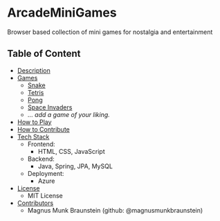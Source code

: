 # ArcadeMiniGames
Browser based collection of mini games for nostalgia and entertainment 

## Table of Content
- [Description](#description)
- [Games](#games)
  * [Snake](#snake)
  * [Tetris](#tetris)
  * [Pong](#pong)
  * [Space Invaders](#space-invaders)
  * *... add a game of your liking.*
- [How to Play](#how-to-play)
- [How to Contribute](#how-to-contribute)
- [Tech Stack](#tech-stack)
  * Frontend: 
    * HTML, CSS, JavaScript
  * Backend: 
    * Java, Spring, JPA, MySQL
  * Deployment: 
    * Azure
- [License](#license)
    * MIT License
- [Contributors](#contributors)
  * Magnus Munk Braunstein (github: @magnusmunkbraunstein)